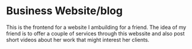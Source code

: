 # Business Website/blog

This is the frontend for a website I ambuilding for a friend. The idea of my friend is to offer a couple of services through this webssite and also post short videos about her work that might interest her clients.


